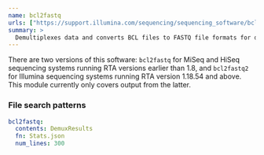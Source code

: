 ```yaml
---
name: bcl2fastq
urls: ["https://support.illumina.com/sequencing/sequencing_software/bcl2fastq-conversion-software.html"]
summary: >
  Demultiplexes data and converts BCL files to FASTQ file formats for downstream analysis
---
```


There are two versions of this software: `bcl2fastq` for MiSeq and HiSeq
sequencing systems running RTA versions earlier than 1.8, and `bcl2fastq2` for
Illumina sequencing systems running RTA version 1.18.54 and above. This module
currently only covers output from the latter.

### File search patterns

```yaml
bcl2fastq:
  contents: DemuxResults
  fn: Stats.json
  num_lines: 300
```
